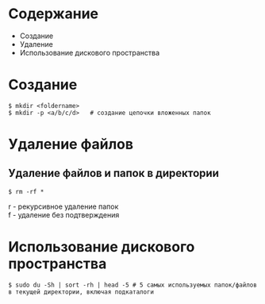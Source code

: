 # Содержание
* Создание
* Удаление
* Использование дискового пространства
# Создание
```shell
$ mkdir <foldername>
$ mkdir -p <a/b/c/d>   # создание цепочки вложенных папок
```
# Удаление файлов
## Удаление файлов и папок в директории
```shell
$ rm -rf *
```
r - рекурсивное удаление папок  
f - удаление без подтверждения
# Использование дискового пространства
```shell
$ sudo du -Sh | sort -rh | head -5 # 5 самых используемых папок/файлов в текущей директории, включая подкаталоги
```
